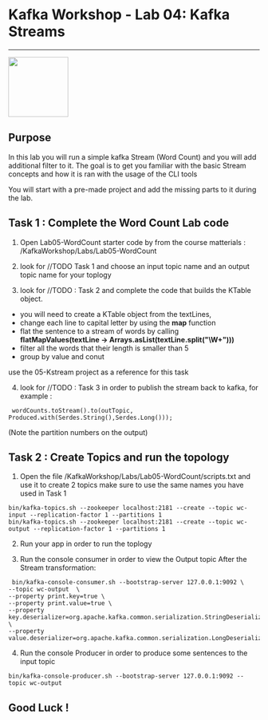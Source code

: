 # Kafka Workshop - Lab 04: Kafka Streams
---
<img src="https://kafka.apache.org/images/apache-kafka.png" height="120" />

## Purpose 

In this lab you will run a simple kafka Stream (Word Count) and you will add additional filter to it.
The goal is to get you familiar with the basic Stream concepts and how it is ran with the usage of the CLI tools

You will start with a pre-made project and add the missing parts to it during the lab.



## Task 1 : Complete the Word Count Lab code 

 1. Open Lab05-WordCount starter code by from the course matterials : /KafkaWorkshop/Labs/Lab05-WordCount

 2. look for //TODO Task 1 and choose an input topic name and an output topic name for your toplogy
 
 3. look for //TODO : Task 2 and complete the code that builds the KTable object.
 * you will need to create a KTable object from the textLines, 
 * change each line to capital letter by using the **map** function
 * flat the sentence to a stream of words by calling **flatMapValues(textLine -> Arrays.asList(textLine.split("\\W+")))**
 * filter all the words that their length is smaller than 5
 * group by value and conut

 use the 05-Kstream project as a reference for this task

  4. look for //TODO : Task 3 in order to publish the stream back to kafka, for example :
  
 ```
  wordCounts.toStream().to(outTopic, Produced.with(Serdes.String(),Serdes.Long()));
 ```
 
 (Note the partition numbers on the output)


## Task 2 : Create Topics and run the topology


 1.	Open the file /KafkaWorkshop/Labs/Lab05-WordCount/scripts.txt and use it to create 2 topics 
 make sure to use the same names you have used in Task 1

 ```
bin/kafka-topics.sh --zookeeper localhost:2181 --create --topic wc-input --replication-factor 1 --partitions 1
bin/kafka-topics.sh --zookeeper localhost:2181 --create --topic wc-output --replication-factor 1 --partitions 1
 ```

 2. Run your app in order to run the toplogy

 3. Run the console consumer in order to view the Output topic After the Stream transformation:

```
 bin/kafka-console-consumer.sh --bootstrap-server 127.0.0.1:9092 \
--topic wc-output  \
--property print.key=true \
--property print.value=true \
--property key.deserializer=org.apache.kafka.common.serialization.StringDeserializer \
--property value.deserializer=org.apache.kafka.common.serialization.LongDeserializer
```

4. Run the console Producer in order to produce some sentences to the input topic

```
bin/kafka-console-producer.sh --bootstrap-server 127.0.0.1:9092 --topic wc-output

```



## Good Luck !
